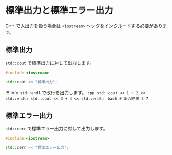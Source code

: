 # 標準出力と標準エラー出力

C++ で入出力を扱う場合は `<iostream>` ヘッダをインクルードする必要があります。


## 標準出力
`std::cout` で標準出力に対して出力します。

```cpp
#include <iostream>

std::cout << "標準出力";
```

!!! Info
    `std::endl` で改行を出力します。
    ```cpp
    std::cout << 1 + 2 << std::endl;
    std::cout << 3 + 4 << std::endl;
    ```
    ```bash
    # 出力結果
    3
    7
    ```

## 標準エラー出力
`std::cerr` で標準エラー出力に対して出力します。

```cpp
#include <iostream>

std::cerr << "標準エラー出力";
```